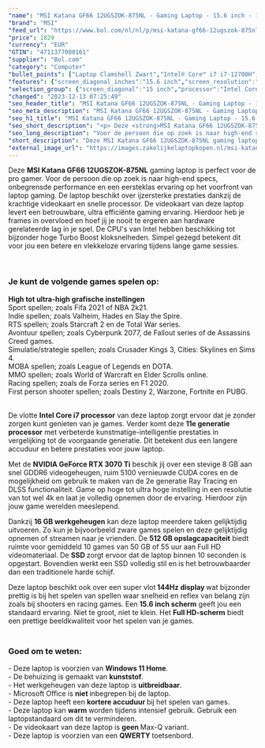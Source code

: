 ```yaml
---
"name": "MSI Katana GF66 12UGSZOK-875NL - Gaming Laptop - 15.6 inch - 144Hz"
"brand": "MSI"
"feed_url": "https://www.bol.com/nl/nl/p/msi-katana-gf66-12ugszok-875nl-gaming-laptop-15-6-inch-144hz/9300000118743211"
"price": 1829
"currency": "EUR"
"GTIN": "4711377000161"
"supplier": "Bol.com"
"category": "Computer"
"bullet_points": ["Laptop Clamshell Zwart","Intel® Core™ i7 i7-12700H","39,6 cm (15.6\") Full HD 1920 x 1080 Pixels","16 GB DDR5-SDRAM 4800 MHz 2 x 8 GB","512 GB SSD","NVIDIA GeForce RTX 3070 Ti 8 GB Intel Iris Xe Graphics","Wi-Fi 6 (802.11ax) Ethernet LAN 10,100,1000 Mbit/s Bluetooth 5.2","53,3 Wh 240 W","Windows 11"]
"features": {"screen_diagonal_inches":"15.6 inch","screen_resolution":"1920 x 1080 Pixels","processor_family":"Intel® Core™ i7","memory_size":"16 GB","memory_type":"DDR5-SDRAM","total_storage_space":"512 GB","graphics_card":"NVIDIA GeForce RTX 3070","graphics_memory_size":"8 GB","operating_system":"Windows 11","battery_capacity":"53,3 Wh","width":"398 mm","depth":"273 mm","height":"25,2 mm","weight":"2,6 kg","purpose_laptop":"Gaming"}
"selection_group": {"screen_diagonal":"15 inch","processor":"Intel Core i7","changed_price_past_3_days":false,"product_family":"Gaming"}
"changed": "2023-12-13 07:25:49"
"seo_header_title": "MSI Katana GF66 12UGSZOK-875NL - Gaming Laptop - 15.6 inch - 144Hz"
"seo_meta_description": "MSI Katana GF66 12UGSZOK-875NL - Gaming Laptop - 15.6 inch - 144Hz"
"seo_h1_title": "MSI Katana GF66 12UGSZOK-875NL - Gaming Laptop - 15.6 inch - 144Hz"
"seo_short_description": "<p> Deze <strong>MSI Katana GF66 12UGSZOK-875NL</strong> gaming laptop is perfect voor de pro gamer."
"seo_long_description": "Voor de persoon die op zoek is naar high-end specs, onbegrensde performance en een eersteklas ervaring op het voorfront van laptop gaming. De laptop beschikt over ijzersterke prestaties dankzij de krachtige videokaart en snelle processor. De videokaart van deze laptop levert een betrouwbare, ultra efficiënte gaming ervaring. Hierdoor heb je frames in overvloed en hoef jij je nooit te ergeren aan hardware gerelateerde lag in je spel. De CPU's van Intel hebben beschikking tot bijzonder hoge Turbo Boost kloksnelheden. Simpel gezegd betekent dit voor jou een betere en vlekkeloze ervaring tijdens lange game sessies. </p> <p> <br /> </p> <h3>Je kunt de volgende games spelen op:</h3> <p> </p> <p> <b>High tot ultra-high grafische instellingen</b><br /> Sport spellen; zoals Fifa 2021 of NBA 2k21. <br /> Indie spellen; zoals Valheim, Hades en Slay the Spire. <br /> RTS spellen; zoals Starcraft 2 en de Total War series. <br /> Avontuur spellen; zoals Cyberpunk 2077, de Fallout series of de Assassins Creed games. <br /> Simulatie/strategie spellen; zoals Crusader Kings 3, Cities: Skylines en Sims 4. <br /> MOBA spellen; zoals League of Legends en DOTA. <br /> MMO spellen; zoals World of Warcraft en Elder Scrolls online. <br /> Racing spellen; zoals de Forza series en F1 2020. <br /> First person shooter spellen; zoals Destiny 2, Warzone, Fortnite en PUBG. </p> <p> <br />De vlotte <strong>Intel Core i7 processor</strong> van deze laptop zorgt ervoor dat je zonder zorgen kunt genieten van je games. Verder komt deze <strong>11e generatie processor</strong> met verbeterde kunstmatige-intelligentie prestaties in vergelijking tot de voorgaande generatie. Dit betekent dus een langere accuduur en betere prestaties voor jouw laptop. </p> <p> Met de <strong>NVIDIA GeForce RTX 3070 Ti</strong> beschik jij over een stevige 8 GB aan snel GDDR6 videogeheugen, ruim 5100 vernieuwde CUDA cores en de mogelijkheid om gebruik te maken van de 2e generatie Ray Tracing en DLSS functionaliteit. Game op hoge tot ultra hoge instelling in een resolutie van tot wel 4k en laat je volledig opnemen door de ervaring. Hierdoor zijn jouw game werelden meeslepend. </p> <p> Dankzij <strong>16 GB werkgeheugen</strong> kan deze laptop meerdere taken gelijktijdig uitvoeren. Zo kun je bijvoorbeeld zware games spelen en deze gelijktijdig opnemen of streamen naar je vrienden. De <strong>512 GB opslagcapaciteit</strong> biedt ruimte voor gemiddeld 10 games van 50 GB of 55 uur aan Full HD videomateriaal. De <strong>SSD </strong>zorgt ervoor dat de laptop binnen 10 seconden is opgestart. Bovendien werkt een SSD volledig stil en is het betrouwbaarder dan een traditionele harde schijf. </p> <p> Deze laptop beschikt ook over een super vlot<strong> 144Hz display </strong>wat bijzonder prettig is bij het spelen van spellen waar snelheid en reflex van belang zijn zoals bij shooters en racing games. Een <strong>15. 6 inch scherm</strong> geeft jou een standaard ervaring. Niet te groot, niet te klein. Het <strong>Full HD-scherm</strong> biedt een prettige beeldkwaliteit voor het spelen van je games. </p> <h3><br />Goed om te weten: </h3> <p> - Deze laptop is voorzien van <strong>Windows 11 Home</strong>. <br />- De behuizing is gemaakt van <strong>kunststof</strong>. <br />- Het werkgeheugen van deze laptop is <strong>uitbreidbaar</strong>. <br />- Microsoft Office is <strong>niet </strong>inbegrepen bij de laptop. <br />- Deze laptop heeft een <strong>kortere accuduur </strong>bij het spelen van games. <br />- Deze laptop kan <strong>warm </strong>worden tijdens intensief gebruik. Gebruik een laptopstandaard om dit te verminderen. <br />- De videokaart van deze laptop is <strong>geen </strong>Max-Q variant. <br />- Deze laptop is voorzien van een <strong>QWERTY </strong>toetsenbord. </p>"
"short_description": "Deze MSI Katana GF66 12UGSZOK-875NL gaming laptop is perfect voor de pro gamer. Voor de persoon die op zoek is naar high-end specs, onbegrensde performance en een eersteklas ervaring op het voorfront van laptop gaming. De laptop beschikt over ijzersterke prestaties dankzij de krachtige videokaart en snelle processor. De videokaart van deze laptop levert een betrouwbare, ultra efficiënte gaming ervaring. Hierdoor heb je frames in overvloed en hoef jij je nooit te ergeren aan hardware gerelateerde lag in je spel. De CPU's van Intel hebben beschikking tot bijzonder hoge Turbo Boost kloksnelheden. Simpel gezegd betekent dit voor jou een betere en vlekkeloze ervaring tijdens lange game sessies. Je kunt de volgende games spelen op: High tot ultra-high grafische instellingen Sport spellen; zoals Fifa 2021 of NBA 2k21. Indie spellen; zoals Valheim, Hades en Slay the Spire. RTS spellen; zoals Starcraft 2 en de Total War series. Avontuur spellen; zoals Cyberpunk 2077, de Fallout series of de Assassins Creed games. Simulatie/strategie spellen; zoals Crusader Kings 3, Cities: Skylines en Sims 4. MOBA spellen; zoals League of Legends en DOTA. MMO spellen; zoals World of Warcraft en Elder Scrolls online. Racing spellen; zoals de Forza series en F1 2020. First person shooter spellen; zoals Destiny 2, Warzone, Fortnite en PUBG. De vlotte Intel Core i7 processor van deze laptop zorgt ervoor dat je zonder zorgen kunt genieten van je games. Verder komt deze 11e generatie processor met verbeterde kunstmatige-intelligentie prestaties in vergelijking tot de voorgaande generatie. Dit betekent dus een langere accuduur en betere prestaties voor jouw laptop. Met de NVIDIA GeForce RTX 3070 Ti beschik jij over een stevige 8 GB aan snel GDDR6 videogeheugen, ruim 5100 vernieuwde CUDA cores en de mogelijkheid om gebruik te maken van de 2e generatie Ray Tracing en DLSS functionaliteit. Game op hoge tot ultra hoge instelling in een resolutie van tot wel 4k en laat je volledig opnemen door de ervaring. Hierdoor zijn jouw game werelden meeslepend. Dankzij 16 GB werkgeheugen kan deze laptop meerdere taken gelijktijdig uitvoeren. Zo kun je bijvoorbeeld zware games spelen en deze gelijktijdig opnemen of streamen naar je vrienden. De 512 GB opslagcapaciteit biedt ruimte voor gemiddeld 10 games van 50 GB of 55 uur aan Full HD videomateriaal. De SSD zorgt ervoor dat de laptop binnen 10 seconden is opgestart. Bovendien werkt een SSD volledig stil en is het betrouwbaarder dan een traditionele harde schijf. Deze laptop beschikt ook over een super vlot 144Hz display wat bijzonder prettig is bij het spelen van spellen waar snelheid en reflex van belang zijn zoals bij shooters en racing games. Een 15.6 inch scherm geeft jou een standaard ervaring. Niet te groot, niet te klein. Het Full HD-scherm biedt een prettige beeldkwaliteit voor het spelen van je games. Goed om te weten: - Deze laptop is voorzien van Windows 11 Home. - De behuizing is gemaakt van kunststof. - Het werkgeheugen van deze laptop is uitbreidbaar. - Microsoft Office is niet inbegrepen bij de laptop. - Deze laptop heeft een kortere accuduur bij het spelen van games. - Deze laptop kan warm worden tijdens intensief gebruik. Gebruik een laptopstandaard om dit te verminderen. - De videokaart van deze laptop is geen Max-Q variant. - Deze laptop is voorzien van een QWERTY toetsenbord."
"external_image_url": "https://images.zakelijkelaptopkopen.nl/msi-katana-gf66-12ugszok-875nl-gaming-laptop-15-6-inch-144hz.webp"
---
```


<p> Deze <strong>MSI Katana GF66 12UGSZOK-875NL</strong> gaming laptop is perfect voor de pro gamer. Voor de persoon die op zoek is naar high-end specs, onbegrensde performance en een eersteklas ervaring op het voorfront van laptop gaming. De laptop beschikt over ijzersterke prestaties dankzij de krachtige videokaart en snelle processor. De videokaart van deze laptop levert een betrouwbare, ultra efficiënte gaming ervaring. Hierdoor heb je frames in overvloed en hoef jij je nooit te ergeren aan hardware gerelateerde lag in je spel. De CPU's van Intel hebben beschikking tot bijzonder hoge Turbo Boost kloksnelheden. Simpel gezegd betekent dit voor jou een betere en vlekkeloze ervaring tijdens lange game sessies. </p> <p> <br /> </p> <h3>Je kunt de volgende games spelen op:</h3> <p>  </p> <p> <b>High tot ultra-high grafische instellingen</b><br /> Sport spellen; zoals Fifa 2021 of NBA 2k21. <br /> Indie spellen; zoals Valheim, Hades en Slay the Spire.<br /> RTS spellen; zoals Starcraft 2 en de Total War series.<br /> Avontuur spellen; zoals Cyberpunk 2077, de Fallout series of de Assassins Creed games.<br /> Simulatie/strategie spellen; zoals Crusader Kings 3, Cities: Skylines en Sims 4.<br /> MOBA spellen; zoals League of Legends en DOTA.<br /> MMO spellen; zoals World of Warcraft en Elder Scrolls online.<br /> Racing spellen; zoals de Forza series en F1 2020. <br /> First person shooter spellen; zoals Destiny 2, Warzone, Fortnite en PUBG. </p> <p> <br />De vlotte <strong>Intel Core i7 processor</strong> van deze laptop zorgt ervoor dat je zonder zorgen kunt genieten van je games. Verder komt deze <strong>11e generatie processor</strong> met verbeterde kunstmatige-intelligentie prestaties in vergelijking tot de voorgaande generatie. Dit betekent dus een langere accuduur en betere prestaties voor jouw laptop. </p> <p> Met de <strong>NVIDIA GeForce RTX 3070 Ti</strong> beschik jij over een stevige 8 GB aan snel GDDR6 videogeheugen, ruim 5100 vernieuwde CUDA cores en de mogelijkheid om gebruik te maken van de 2e generatie Ray Tracing en DLSS functionaliteit. Game op hoge tot ultra hoge instelling in een resolutie van tot wel 4k en laat je volledig opnemen door de ervaring. Hierdoor zijn jouw game werelden meeslepend. </p> <p> Dankzij <strong>16 GB werkgeheugen</strong> kan deze laptop meerdere taken gelijktijdig uitvoeren. Zo kun je bijvoorbeeld zware games spelen en deze gelijktijdig opnemen of streamen naar je vrienden. De <strong>512 GB opslagcapaciteit</strong> biedt ruimte voor gemiddeld 10 games van 50 GB of 55 uur aan Full HD videomateriaal. De <strong>SSD </strong>zorgt ervoor dat de laptop binnen 10 seconden is opgestart. Bovendien werkt een SSD volledig stil en is het betrouwbaarder dan een traditionele harde schijf. </p> <p> Deze laptop beschikt ook over een super vlot<strong> 144Hz display </strong>wat bijzonder prettig is bij het spelen van spellen waar snelheid en reflex van belang zijn zoals bij shooters en racing games. Een <strong>15.6 inch scherm</strong> geeft jou een standaard ervaring. Niet te groot, niet te klein. Het <strong>Full HD-scherm</strong> biedt een prettige beeldkwaliteit voor het spelen van je games. </p> <h3><br />Goed om te weten: </h3> <p> - Deze laptop is voorzien van <strong>Windows 11 Home</strong>.<br />- De behuizing is gemaakt van <strong>kunststof</strong>.<br />- Het werkgeheugen van deze laptop is <strong>uitbreidbaar</strong>.<br />- Microsoft Office is <strong>niet </strong>inbegrepen bij de laptop.<br />- Deze laptop heeft een <strong>kortere accuduur </strong>bij het spelen van games.<br />- Deze laptop kan <strong>warm </strong>worden tijdens intensief gebruik. Gebruik een laptopstandaard om dit te verminderen.<br />- De videokaart van deze laptop is <strong>geen </strong>Max-Q variant.<br />- Deze laptop is voorzien van een <strong>QWERTY </strong>toetsenbord. </p>